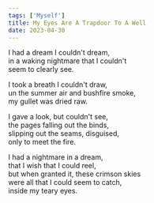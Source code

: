 ```yaml
---
tags: ['Myself']
title: My Eyes Are A Trapdoor To A Well
date: 2023-04-30
---
```


I had a dream I couldn't dream,  
in a waking nightmare that I couldn't  
seem to clearly see.

I took a breath I couldn't draw,  
un the summer air and bushfire smoke,  
my gullet was dried raw.

I gave a look, but couldn't see,  
the pages falling out the binds,  
slipping out the seams, disguised,  
only to meet the fire.

I had a nightmare in a dream,  
that I wish that I could reel,  
but when granted it, these crimson skies  
were all that I could seem to catch,  
inside my teary eyes.
